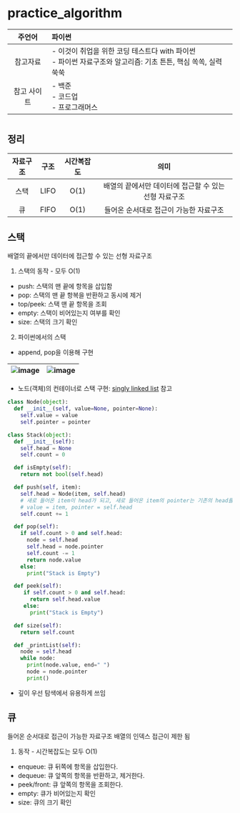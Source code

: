 # practice_algorithm

|주언어|파이썬|
|:-:|:-|
|참고자료|- 이것이 취업을 위한 코딩 테스트다 with 파이썬<BR>- 파이썬 자료구조와 알고리즘: 기초 튼튼, 핵심 쏙쏙, 실력 쑥쑥|
|참고 사이트|- 백준<br>- 코드업<br>- 프로그래머스|
#
## 정리
|자료구조|구조|시간복잡도|의미|
|:-:|:-:|:-:|:-:|
|스택|LIFO|O(1)|배열의 끝에서만 데이터에 접근할 수 있는 선형 자료구조|
|큐|FIFO|O(1)|들어온 순서대로 접근이 가능한 자료구조|  
  
## 스택
배열의 끝에서만 데이터에 접근할 수 있는 선형 자료구조
1. 스택의 동작 - 모두 O(1)
  - push: 스택의 맨 끝에 항목을 삽입함
  - pop: 스택의 맨 끝 항복을 반환하고 동시에 제거
  - top/peek: 스택 맨 끝 항목을 조회
  - empty: 스택이 비어있는지 여부를 확인
  - size: 스택의 크기 확인
2. 파이썬에서의 스택
  - append, pop을 이용해 구현
  
   |![image](https://user-images.githubusercontent.com/67695343/154896601-6071c3bc-165d-4e5d-aa53-eeac6d0e3a54.png)|![image](https://user-images.githubusercontent.com/67695343/154896628-60906374-ec5f-45da-8b3a-8822a763290f.png)|
  |-|-|

  - 노드(객체)의 컨테이너로 스택 구현: [singly linked list](https://daimhada.tistory.com/105) 참고
  ```python
  class Node(object):
    def __init__(self, value=None, pointer=None):
      self.value = value
      self.pointer = pointer

  class Stack(object):
    def __init__(self):
      self.head = None
      self.count = 0

    def isEmpty(self):  
      return not bool(self.head)

    def push(self, item):
      self.head = Node(item, self.head) 
      # 새로 들어온 item이 head가 되고, 새로 들어온 item의 pointer는 기존의 head를 가리키게 되는 것. 
      # value = item, pointer = self.head
      self.count += 1

    def pop(self):
      if self.count > 0 and self.head:
        node = self.head
        self.head = node.pointer
        self.count -= 1
        return node.value
      else:
        print("Stack is Empty")

    def peek(self):
       if self.count > 0 and self.head:
         return self.head.value
       else:
         print("Stack is Empty")

    def size(self):
      return self.count

    def _printList(self):
      node = self.head
      while node:
        print(node.value, end=" ")
        node = node.pointer
        print()
  ```
  - 깊이 우선 탐색에서 유용하게 쓰임

## 큐
들어온 순서대로 접근이 가능한 자료구조
배열의 인덱스 접근이 제한 됨
1. 동작 - 시간복잡도는 모두 O(1)
  - enqueue: 큐 뒤쪽에 항목을 삽입한다.
  - dequeue: 큐 앞쪽의 항목을 반환하고, 제거한다.
  - peek/front: 큐 앞쪽의 항목을 조회한다.
  - empty: 큐가 비어있는지 확인
  - size: 큐의 크기 확인

